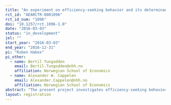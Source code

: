```yaml
---
title: "An experiment on efficiency-seeking behavior and its determinants"
rct_id: "AEARCTR-0001096"
rct_id_num: "1096"
doi: "10.1257/rct.1096-1.0"
date: "2016-03-03"
status: "in_development"
jel: ""
start_year: "2016-03-03"
end_year: "2016-12-31"
pi: "Ruben Habex"
pi_other:
  - name: Bertil Tungodden
    email: Bertil.Tungodden@nhh.no
    affiliation: Norwegian School of Economics
  - name: Alexander W. Cappelen
    email: Alexander.Cappelen@nhh.no
    affiliation: Norwegian School of Economics
abstract: "The present project investigates efficiency-seeking behavior and its determinants in dictator games. Participants will make one (between-person design) or two (within-person design) distributive decisions from a stakeholder or a spectator perspective."
layout: registration
---
```


